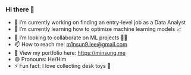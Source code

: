 ### Hi there 👋

- 🔭 I’m currently working on finding an entry-level job as a Data Analyst
- 🌱 I’m currently learning how to optimize machine learning models 📈
- 👯 I’m looking to collaborate on ML projects 🤖🤖
- 📫 How to reach me: m1nsun9.lee@gmail.com
- 📁 View my portfolio here: https://minsung.me
- 😄 Pronouns: He/Him
- ⚡ Fun fact: I love collecting desk toys 🧸
